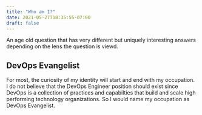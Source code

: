 ```yaml
---
title: "Who am I?"
date: 2021-05-27T18:35:55-07:00
draft: false
---
```


An age old question that has very different but uniquely interesting answers depending on the lens the question is
viewd.

## DevOps Evangelist

For most, the curiosity of my identity will start and end with my occupation. I do not believe that the DevOps Engineer
position should exist since DevOps is a collection of practices and capabilties that build and scale high performing
technology organizations. So I would name my occupation as DevOps Evangelist.
